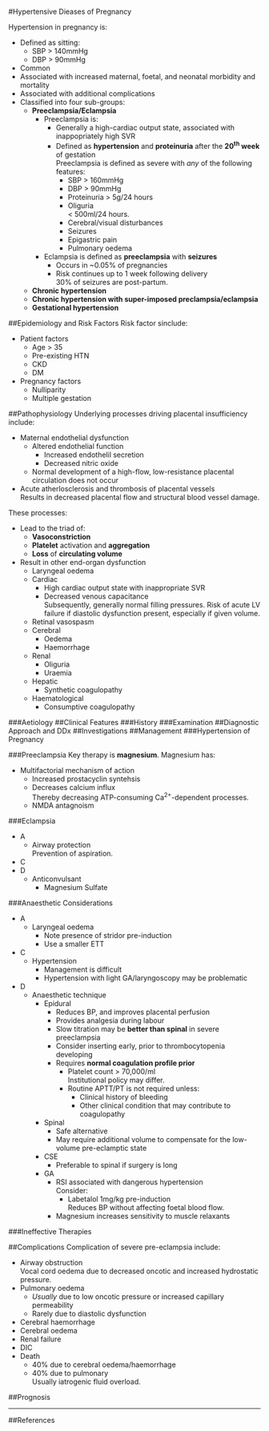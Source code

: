 #Hypertensive Dieases of Pregnancy

Hypertension in pregnancy is:
* Defined as sitting:
	* SBP > 140mmHg
	* DBP > 90mmHg
* Common
* Associated with increased maternal, foetal, and neonatal morbidity and mortality
* Associated with additional complications
* Classified into four sub-groups:
	* **Preeclampsia/Eclampsia**
		* Preeclampsia is:
			* Generally a high-cardiac output state, associated with inappopriately high SVR
			* Defined as **hypertension** and **proteinuria** after the **20<sup>th</sup> week** of gestation  
			Preeclampsia is defined as severe with *any* of the following features:
				* SBP > 160mmHg
				* DBP > 90mmHg
				* Proteinuria > 5g/24 hours
				* Oliguria  
				< 500ml/24 hours.
				* Cerebral/visual disturbances
				* Seizures
				* Epigastric pain
				* Pulmonary oedema
		* Eclampsia is defined as **preeclampsia** with **seizures**
			* Occurs in ~0.05% of pregnancies
			* Risk continues up to 1 week following delivery  
			30% of seizures are post-partum.
	* **Chronic hypertension**
	* **Chronic hypertension with super-imposed preclampsia/eclampsia**
	* **Gestational hypertension**


##Epidemiology and Risk Factors
Risk factor sinclude:
* Patient factors
	* Age > 35
	* Pre-existing HTN
	* CKD
	* DM
* Pregnancy factors
	* Nulliparity
	* Multiple gestation

##Pathophysiology
Underlying processes driving placental insufficiency include:
* Maternal endothelial dysfunction
	* Altered endothelial function
		* Increased endothelil secretion
		* Decreased nitric oxide
	* Normal development of a high-flow, low-resistance placental circulation does not occur
* Acute atherlosclerosis and thrombosis of placental vessels  
Results in decreased placental flow and structural blood vessel damage.

These processes:
* Lead to the triad of:
	* **Vasoconstriction**  
	* **Platelet** activation and **aggregation**
	* **Loss** of **circulating volume**
* Result in other end-organ dysfunction
	* Laryngeal oedema
	* Cardiac
		* High cardiac output state with inappropriate SVR
		* Decreased venous capacitance  
		Subsequently, generally normal filling pressures.
		Risk of acute LV failure if diastolic dysfunction present, especially if given volume.
	* Retinal vasospasm
	* Cerebral
		* Oedema
		* Haemorrhage
	* Renal
		* Oliguria
		* Uraemia
	* Hepatic
		* Synthetic coagulopathy
	* Haematological
		* Consumptive coagulopathy

###Aetiology
##Clinical Features
###History
###Examination
##Diagnostic Approach and DDx
##Investigations
##Management
###Hypertension of Pregnancy

###Preeclampsia
Key therapy is **magnesium**. Magnesium has:
* Multifactorial mechanism of action
	* Increased prostacyclin syntehsis
	* Decreases calcium influx  
	Thereby decreasing ATP-consuming Ca<sup>2+</sup>-dependent processes.
	* NMDA antagnoism

###Eclampsia
* A
	* Airway protection  
	Prevention of aspiration.
* C
* D
	* Anticonvulsant  
		* Magnesium Sulfate

###Anaesthetic Considerations
* A
	* Laryngeal oedema
		* Note presence of stridor pre-induction
		* Use a smaller ETT
* C
	* Hypertension
		* Management is difficult
		* Hypertension with light GA/laryngoscopy may be problematic
* D
	* Anaesthetic technique
		* Epidural
			* Reduces BP, and improves placental perfusion
			* Provides analgesia during labour
			* Slow titration may be **better than spinal** in severe preeclampsia
			* Consider inserting early, prior to thrombocytopenia developing
			* Requires **normal coagulation profile prior**
				* Platelet count > 70,000/ml  
				Institutional policy may differ.
				* Routine APTT/PT is not required unless:
					* Clinical history of bleeding
					* Other clinical condition that may contribute to coagulopathy
		* Spinal
			* Safe alternative
			* May require additional volume to compensate for the low-volume pre-eclamptic state
		* CSE
			* Preferable to spinal if surgery is long
		* GA
			* RSI associated with dangerous hypertension  
			Consider:
				* Labetalol 1mg/kg pre-induction  
				Reduces BP without affecting foetal blood flow.
			* Magnesium increases sensitivity to muscle relaxants

###Ineffective Therapies

##Complications
Complication of severe pre-eclampsia include:
* Airway obstruction  
Vocal cord oedema due to decreased oncotic and increased hydrostatic pressure.
* Pulmonary oedema  
	* *Usually* due to low oncotic pressure or increased capillary permeability
	* Rarely due to diastolic dysfunction
* Cerebral haemorrhage
* Cerebral oedema
* Renal failure
* DIC
* Death
	* 40% due to cerebral oedema/haemorrhage
	* 40% due to pulmonary  
	Usually iatrogenic fluid overload.

##Prognosis

---
##References